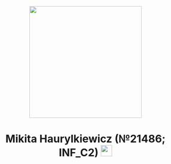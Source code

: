 <div id="header" align="center">
  <img src="https://media2.giphy.com/media/du476yhpPXCc1wIYcb/giphy.gif" width="300"/>
</div>
<div align="center">
<h1>
  Mikita Haurylkiewicz (№21486; INF_C2)
  <img src="https://media.giphy.com/media/hvRJCLFzcasrR4ia7z/giphy.gif" width="30px"/>
</h1>
</div>
